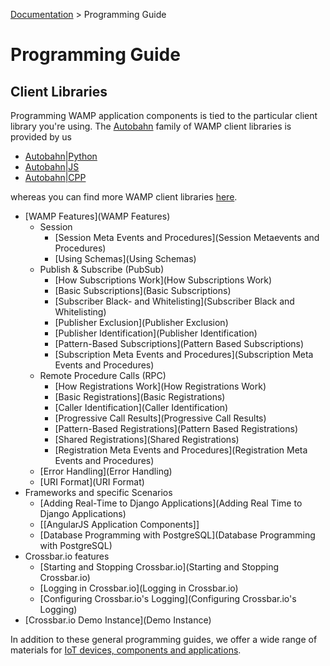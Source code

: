 [Documentation](.) > Programming Guide

# Programming Guide

## Client Libraries

Programming WAMP application components is tied to the particular client library you're using. The [Autobahn](http://autobahn.ws) family of WAMP client libraries is provided by us

* [Autobahn|Python](http://autobahn.ws/python/)
* [Autobahn|JS](http://autobahn.ws/js/)
* [Autobahn|CPP](http://autobahn.ws/cpp/)

whereas you can find more WAMP client libraries [here](http://wamp.ws/implementations/#libraries).


* [WAMP Features](WAMP Features)
  - Session
    + [Session Meta Events and Procedures](Session Metaevents and Procedures)
    + [Using Schemas](Using Schemas)
  - Publish & Subscribe (PubSub)
    + [How Subscriptions Work](How Subscriptions Work)
    + [Basic Subscriptions](Basic Subscriptions)
    + [Subscriber Black- and Whitelisting](Subscriber Black and Whitelisting)
    + [Publisher Exclusion](Publisher Exclusion)
    + [Publisher Identification](Publisher Identification)
    + [Pattern-Based Subscriptions](Pattern Based Subscriptions)
    + [Subscription Meta Events and Procedures](Subscription Meta Events and Procedures)
  - Remote Procedure Calls (RPC)
    + [How Registrations Work](How Registrations Work)
    + [Basic Registrations](Basic Registrations)
    + [Caller Identification](Caller Identification)
    + [Progressive Call Results](Progressive Call Results)
    + [Pattern-Based Registrations](Pattern Based Registrations)
    + [Shared Registrations](Shared Registrations)
    + [Registration Meta Events and Procedures](Registration Meta Events and Procedures)
  - [Error Handling](Error Handling)
  - [URI Format](URI Format)
* Frameworks and specific Scenarios
  - [Adding Real-Time to Django Applications](Adding Real Time to Django Applications)
  - [[AngularJS Application Components]]
  - [Database Programming with PostgreSQL](Database Programming with PostgreSQL)
* Crossbar.io features
  - [Starting and Stopping Crossbar.io](Starting and Stopping Crossbar.io)
  - [Logging in Crossbar.io](Logging in Crossbar.io)
  - [Configuring Crossbar.io's Logging](Configuring Crossbar.io's Logging)
* [Crossbar.io Demo Instance](Demo Instance)


In addition to these general programming guides, we offer a wide range of materials for [IoT devices, components and applications](../iotcookbook).
